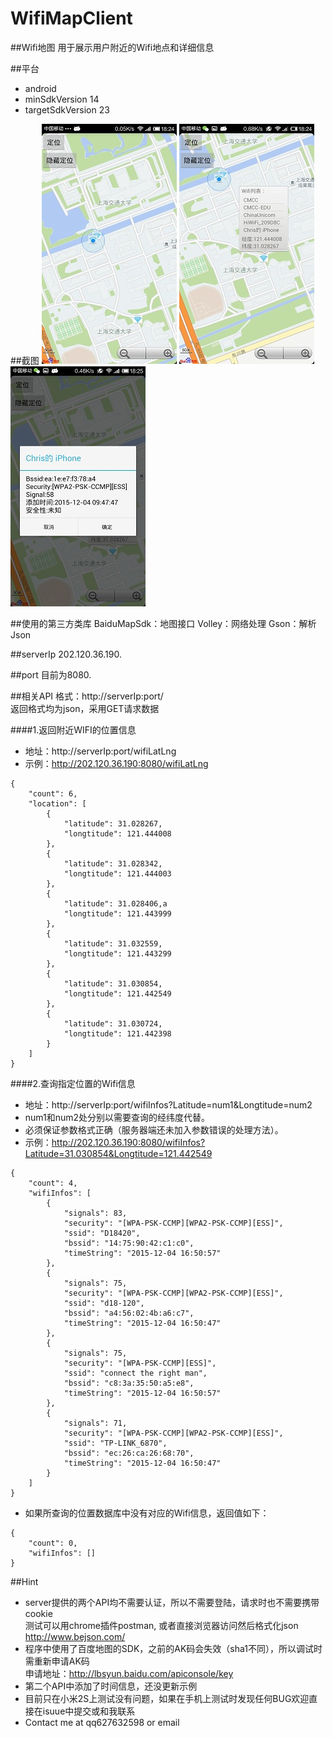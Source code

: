 # WifiMapClient
##Wifi地图
用于展示用户附近的Wifi地点和详细信息

##平台
*  android
*  minSdkVersion 14
*  targetSdkVersion 23

##截图
![附近wifi位置](https://github.com/liweixin/WifiMapClient/raw/master/screenshot/small_1.jpg)
![某处wifi列表](https://github.com/liweixin/WifiMapClient/raw/master/screenshot/small_2.jpg)
![详细wifi信息](https://github.com/liweixin/WifiMapClient/raw/master/screenshot/small_3.jpg)

##使用的第三方类库
BaiduMapSdk：地图接口
Volley：网络处理
Gson：解析Json

##serverIp
202.120.36.190.

##port
目前为8080.

##相关API
格式：http://serverIp:port/  <br>
返回格式均为json，采用GET请求数据  <br>

####1.返回附近WIFI的位置信息
* 地址：http://serverIp:port/wifiLatLng  <br>
* 示例：http://202.120.36.190:8080/wifiLatLng  <br>
```
{
    "count": 6,
    "location": [
        {
            "latitude": 31.028267,
            "longtitude": 121.444008
        },
        {
            "latitude": 31.028342,
            "longtitude": 121.444003
        },
        {
            "latitude": 31.028406,a
            "longtitude": 121.443999
        },
        {
            "latitude": 31.032559,
            "longtitude": 121.443299
        },
        {
            "latitude": 31.030854,
            "longtitude": 121.442549
        },
        {
            "latitude": 31.030724,
            "longtitude": 121.442398
        }
    ]
}
```

####2.查询指定位置的Wifi信息
* 地址：http://serverIp:port/wifiInfos?Latitude=num1&Longtitude=num2  <br>
* num1和num2处分别以需要查询的经纬度代替。  <br>
* 必须保证参数格式正确（服务器端还未加入参数错误的处理方法）。  <br>
* 示例：http://202.120.36.190:8080/wifiInfos?Latitude=31.030854&Longtitude=121.442549  <br>
```
{
    "count": 4,
    "wifiInfos": [
        {
            "signals": 83,
            "security": "[WPA-PSK-CCMP][WPA2-PSK-CCMP][ESS]",
            "ssid": "D18420",
            "bssid": "14:75:90:42:c1:c0",
            "timeString": "2015-12-04 16:50:57"
        },
        {
            "signals": 75,
            "security": "[WPA-PSK-CCMP][WPA2-PSK-CCMP][ESS]",
            "ssid": "d18-120",
            "bssid": "a4:56:02:4b:a6:c7",
            "timeString": "2015-12-04 16:50:47"
        },
        {
            "signals": 75,
            "security": "[WPA-PSK-CCMP][ESS]",
            "ssid": "connect the right man",
            "bssid": "c8:3a:35:50:a5:e8",
            "timeString": "2015-12-04 16:50:57"
        },
        {
            "signals": 71,
            "security": "[WPA-PSK-CCMP][WPA2-PSK-CCMP][ESS]",
            "ssid": "TP-LINK_6870",
            "bssid": "ec:26:ca:26:68:70",
            "timeString": "2015-12-04 16:50:47"
        }
    ]
}
```
*  如果所查询的位置数据库中没有对应的Wifi信息，返回值如下：
```
{
    "count": 0,
    "wifiInfos": []
}
```

##Hint
*  server提供的两个API均不需要认证，所以不需要登陆，请求时也不需要携带cookie  <br>
测试可以用chrome插件postman, 或者直接浏览器访问然后格式化json http://www.bejson.com/
*  程序中使用了百度地图的SDK，之前的AK码会失效（sha1不同），所以调试时需重新申请AK码  <br>
申请地址：http://lbsyun.baidu.com/apiconsole/key
*  第二个API中添加了时间信息，还没更新示例
*  目前只在小米2S上测试没有问题，如果在手机上测试时发现任何BUG欢迎直接在isuue中提交或和我联系
*  Contact me at qq627632598 or email
